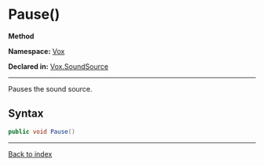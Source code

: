 # Pause()

**Method**

**Namespace:** [Vox](Vox.md)

**Declared in:** [Vox.SoundSource](Vox.SoundSource.md)

------



Pauses the sound source.


## Syntax

```csharp
public void Pause()
```

------

[Back to index](index.md)